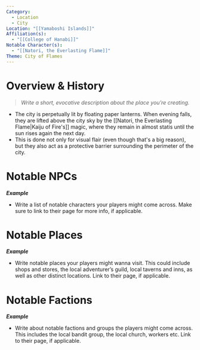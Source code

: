 ```yaml
---
Category:
  - Location
  - City
Location: "[[Yamaboshi Islands]]"
Affiliation(s):
  - "[[College of Hanabi]]"
Notable Character(s):
  - "[[Natori, the Everlasting Flame]]"
Theme: City of Flames
---
```

# Overview & History

> *Write a short, evocative description about the place you’re creating.*

- The city is perpetually lit by floating paper lanterns. When evening falls, they are lifted above the city sky by the [[Natori, the Everlasting Flame|Kaiju of Fire's]] magic, where they remain in almost statis until the sun rises again the next day.
- This is done not only for visual flair (even though that's a big reason), but they also act as a protective barrier surrounding the perimeter of the city.
# Notable NPCs

***Example***
- Write a list of notable characters your players might come across. Make sure to link to their page for more info, if applicable.
# Notable Places

***Example***
 - Write notable places your players might wanna visit. This could include shops and stores, the local adventurer’s guild, local taverns and inns, as well as other distinct locations. Link to their page, if applicable.

# Notable Factions

***Example***
- Write about notable factions and groups the players might come across. This includes the local bandit group, the local church, workers etc. Link to their page, if applicable.



